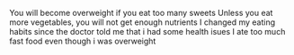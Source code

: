 You will become overweight if you eat too many sweets
Unless you eat more vegetables, you will not get enough nutrients
I changed my eating habits since the doctor told me that i had some health isues
I ate too much fast food even though i was overweight
